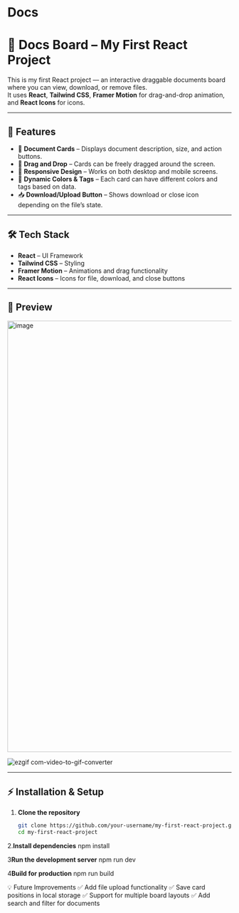 # Docs
# 📄 Docs Board – My First React Project

This is my first React project — an interactive draggable documents board where you can view, download, or remove files.  
It uses **React**, **Tailwind CSS**, **Framer Motion** for drag-and-drop animation, and **React Icons** for icons.

---

## 🚀 Features
- 📂 **Document Cards** – Displays document description, size, and action buttons.
- 🎯 **Drag and Drop** – Cards can be freely dragged around the screen.
- 📱 **Responsive Design** – Works on both desktop and mobile screens.
- 🎨 **Dynamic Colors & Tags** – Each card can have different colors and tags based on data.
- 📥 **Download/Upload Button** – Shows download or close icon depending on the file’s state.

---

## 🛠️ Tech Stack
- **React** – UI Framework
- **Tailwind CSS** – Styling
- **Framer Motion** – Animations and drag functionality
- **React Icons** – Icons for file, download, and close buttons

---

## 📸 Preview
<img width="1919" height="969" alt="image" src="https://github.com/user-attachments/assets/4e94ae18-24fd-4011-8dce-602be687380b" />



![ezgif com-video-to-gif-converter](https://github.com/user-attachments/assets/4892c6e3-96b9-46d8-9f73-679cdf3b26f2)

---

## ⚡ Installation & Setup

1. **Clone the repository**
   ```bash
   git clone https://github.com/your-username/my-first-react-project.git
   cd my-first-react-project

2.**Install dependencies**
npm install

3**Run the development server**
npm run dev

4**Build for production**
npm run build

💡 Future Improvements
✅ Add file upload functionality
✅ Save card positions in local storage
✅ Support for multiple board layouts
✅ Add search and filter for documents
